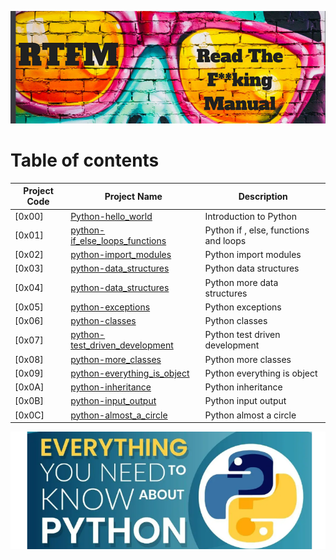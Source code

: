
![Manual](./assets/dev.png)
# Table of contents
Project Code | Project Name | Description
----- | ------ | -----------
[0x00] | [Python-hello_world](./0x00-python-hello_world) | Introduction to Python
[0x01] | [python-if_else_loops_functions](./0x01-python-if_else_loops_functions) | Python if , else, functions and loops
[0x02] | [python-import_modules](./0x02-python-import_modules) | Python import modules
[0x03] | [python-data_structures](./0x03-python-data_structures) | Python data structures
[0x04] | [python-data_structures](./0x04-python-more_data_structures) | Python more data structures
[0x05] | [python-exceptions](./0x05-python-exceptions) | Python exceptions
[0x06] | [python-classes](./0x06-python-classes) | Python classes
[0x07] | [python-test_driven_development](./0x07-python-test_driven_development) | Python test driven development
[0x08] | [python-more_classes](./0x08-python-more_classes) | Python more classes
[0x09] | [python-everything_is_object](./0x09-python-everything_is_object) | Python everything  is object
[0x0A] | [python-inheritance](./0x0A-python-inheritance) | Python inheritance
[0x0B] | [python-input_output](./0x0B-python-input_output) | Python input output
[0x0C] | [python-almost_a_circle](./0x0C-python-almost_a_circle) | Python almost a circle

   
   
   
   
   
![Manual](./assets/Screenshot%20from%202023-07-09%2012-10-11.png)
